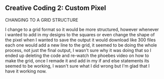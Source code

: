 ## Creative Coding 2: Custom Pixel

CHANGING TO A GRID STRUCTURE

I change to a grid format so it would be more structured, however whenever i wanted to add in my designs to the squares or even change the shape of the pixel when I wanted to save the output it would download like 300 files each one would add a new line to the grid, it seemed to be doing the whole process, not just the final output, I wasn't sure why it was doing that so I ended up deleting the code and re-watch the phoebes video on how to make the grid, once I remade it and add in my if and else statements its seemed to be working, I wasn't sure what I did wrong but I'm glad that I have it working now. 
